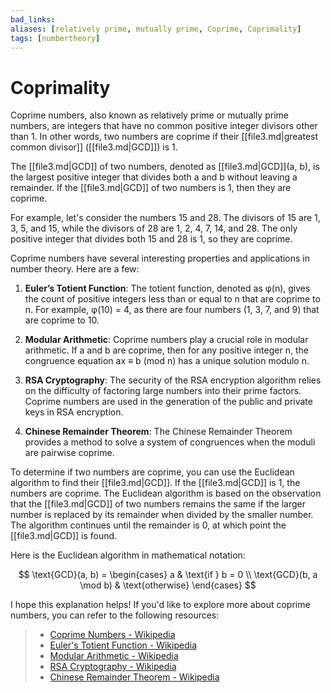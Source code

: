 ```yaml
---
bad_links: 
aliases: [relatively prime, mutually prime, Coprime, Coprimality]
tags: [numbertheory]
---
```

# Coprimality

Coprime numbers, also known as relatively prime or mutually prime numbers, are integers that have no common positive integer divisors other than 1. In other words, two numbers are coprime if their [[file3.md|greatest common divisor]] ([[file3.md|GCD]]) is 1.

The [[file3.md|GCD]] of two numbers, denoted as [[file3.md|GCD]](a, b), is the largest positive integer that divides both a and b without leaving a remainder. If the [[file3.md|GCD]] of two numbers is 1, then they are coprime.

For example, let's consider the numbers 15 and 28. The divisors of 15 are 1, 3, 5, and 15, while the divisors of 28 are 1, 2, 4, 7, 14, and 28. The only positive integer that divides both 15 and 28 is 1, so they are coprime.

Coprime numbers have several interesting properties and applications in number theory. Here are a few:

1. **Euler’s Totient Function**: The totient function, denoted as φ(n), gives the count of positive integers less than or equal to n that are coprime to n. For example, φ(10) = 4, as there are four numbers (1, 3, 7, and 9) that are coprime to 10.

2. **Modular Arithmetic**: Coprime numbers play a crucial role in modular arithmetic. If a and b are coprime, then for any positive integer n, the congruence equation ax ≡ b (mod n) has a unique solution modulo n.

3. **RSA Cryptography**: The security of the RSA encryption algorithm relies on the difficulty of factoring large numbers into their prime factors. Coprime numbers are used in the generation of the public and private keys in RSA encryption.

4. **Chinese Remainder Theorem**: The Chinese Remainder Theorem provides a method to solve a system of congruences when the moduli are pairwise coprime.

To determine if two numbers are coprime, you can use the Euclidean algorithm to find their [[file3.md|GCD]]. If the [[file3.md|GCD]] is 1, the numbers are coprime. The Euclidean algorithm is based on the observation that the [[file3.md|GCD]] of two numbers remains the same if the larger number is replaced by its remainder when divided by the smaller number. The algorithm continues until the remainder is 0, at which point the [[file3.md|GCD]] is found.

Here is the Euclidean algorithm in mathematical notation:

$$
\text{GCD}(a, b) = \begin{cases}
a & \text{if } b = 0 \\
\text{GCD}(b, a \mod b) & \text{otherwise}
\end{cases}
$$

I hope this explanation helps! If you'd like to explore more about coprime numbers, you can refer to the following resources:

> - [Coprime Numbers - Wikipedia](https://en.wikipedia.org/wiki/Coprime_integers)
> - [Euler's Totient Function - Wikipedia](https://en.wikipedia.org/wiki/Euler%27s_totient_function)
> - [Modular Arithmetic - Wikipedia](https://en.wikipedia.org/wiki/Modular_arithmetic)
> - [RSA Cryptography - Wikipedia](https://en.wikipedia.org/wiki/RSA_(cryptosystem))
> - [Chinese Remainder Theorem - Wikipedia](https://en.wikipedia.org/wiki/Chinese_remainder_theorem)